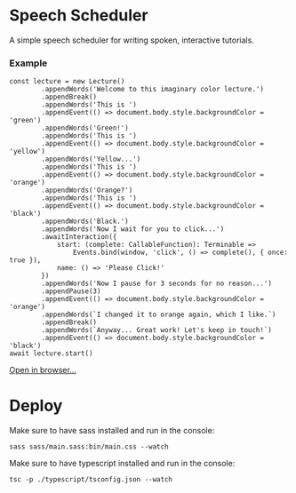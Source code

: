# Speech Scheduler
A simple speech scheduler for writing spoken, interactive tutorials.

### Example
```
const lecture = new Lecture()
        .appendWords('Welcome to this imaginary color lecture.')
        .appendBreak()
        .appendWords('This is ')
        .appendEvent(() => document.body.style.backgroundColor = 'green')
        .appendWords('Green!')
        .appendWords('This is ')
        .appendEvent(() => document.body.style.backgroundColor = 'yellow')
        .appendWords('Yellow...')
        .appendWords('This is ')
        .appendEvent(() => document.body.style.backgroundColor = 'orange')
        .appendWords('Orange?')
        .appendWords('This is ')
        .appendEvent(() => document.body.style.backgroundColor = 'black')
        .appendWords('Black.')
        .appendWords('Now I wait for you to click...')
        .awaitInteraction({
            start: (complete: CallableFunction): Terminable =>
                Events.bind(window, 'click', () => complete(), { once: true }),
            name: () => 'Please Click!'
        })
        .appendWords('Now I pause for 3 seconds for no reason...')
        .appendPause(3)
        .appendEvent(() => document.body.style.backgroundColor = 'orange')
        .appendWords(`I changed it to orange again, which I like.`)
        .appendBreak()
        .appendWords(`Anyway... Great work! Let's keep in touch!`)
        .appendEvent(() => document.body.style.backgroundColor = 'black')
await lecture.start()
```

[Open in browser...](https://andremichelle.github.io/speech-scheduler/)

# Deploy
Make sure to have sass installed and run in the console:

    sass sass/main.sass:bin/main.css --watch

Make sure to have typescript installed and run in the console:

    tsc -p ./typescript/tsconfig.json --watch
